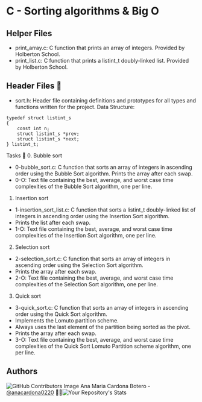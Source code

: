 # C - Sorting algorithms & Big O

## Helper Files
* print_array.c: C function that prints an array of integers. Provided by Holberton School.
* print_list.c: C function that prints a listint_t doubly-linked list. Provided by Holberton School.
## Header Files 📁
* sort.h: Header file containing definitions and prototypes for all types and functions written for the project.
Data Structure:
```
typedef struct listint_s
{
	const int n;
	struct listint_s *prev;
	struct listint_s *next;
} listint_t;
```

Tasks 📃
0. Bubble sort

* 0-bubble_sort.c: C function that sorts an array of integers in ascending order using the Bubble Sort algorithm.
Prints the array after each swap.
* 0-O: Text file containing the best, average, and worst case time complexities of the Bubble Sort algorithm, one per line.
1. Insertion sort

* 1-insertion_sort_list.c: C function that sorts a listint_t doubly-linked list of integers in ascending order using the Insertion Sort algorithm.
* Prints the list after each swap.
* 1-O: Text file containing the best, average, and worst case time complexities of the Insertion Sort algorithm, one per line.
2. Selection sort

* 2-selection_sort.c: C function that sorts an array of integers in ascending order using the Selection Sort algorithm.
* Prints the array after each swap.
* 2-O: Text file containing the best, average, and worst case time complexities of the Selection Sort algorithm, one per line.
3. Quick sort

* 3-quick_sort.c: C function that sorts an array of integers in ascending order using the Quick Sort algorithm.
* Implements the Lomuto partition scheme.
* Always uses the last element of the partition being sorted as the pivot.
* Prints the array after each swap.
* 3-O: Text file containing the best, average, and worst case time complexities of the Quick Sort Lomuto Partition scheme algorithm, one per line.

## Authors
![GitHub Contributors Image](https://contrib.rocks/image?repo=anacardona0220/holbertonschool-higher_level_programming) Ana Maria Cardona Botero - <a href="https://github.com/anacardona0220" target="_blank"> @anacardona0220</a> :genie_woman:![Your Repository's Stats](https://github-readme-stats.vercel.app/api?username=anacardona0220&show_icons=true)
